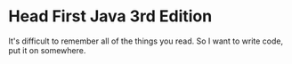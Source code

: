 # Head First Java 3rd Edition

It's difficult to remember all of the things you read. So I want to write code, put it on somewhere.
